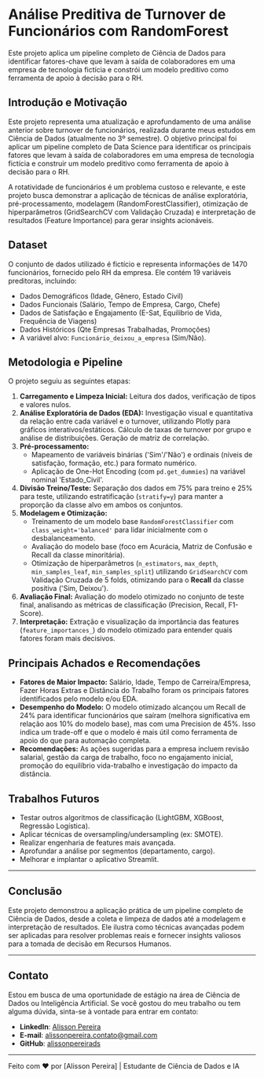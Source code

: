 # Análise Preditiva de Turnover de Funcionários com RandomForest

Este projeto aplica um pipeline completo de Ciência de Dados para identificar fatores-chave que levam à saída de colaboradores em uma empresa de tecnologia fictícia e constrói um modelo preditivo como ferramenta de apoio à decisão para o RH.

## Introdução e Motivação

Este projeto representa uma atualização e aprofundamento de uma análise anterior sobre turnover de funcionários, realizada durante meus estudos em Ciência de Dados (atualmente no 3º semestre). O objetivo principal foi aplicar um pipeline completo de Data Science para identificar os principais fatores que levam à saída de colaboradores em uma empresa de tecnologia fictícia e construir um modelo preditivo como ferramenta de apoio à decisão para o RH.

A rotatividade de funcionários é um problema custoso e relevante, e este projeto busca demonstrar a aplicação de técnicas de análise exploratória, pré-processamento, modelagem (RandomForestClassifier), otimização de hiperparâmetros (GridSearchCV com Validação Cruzada) e interpretação de resultados (Feature Importance) para gerar insights acionáveis.

## Dataset

O conjunto de dados utilizado é fictício e representa informações de 1470 funcionários, fornecido pelo RH da empresa. Ele contém 19 variáveis preditoras, incluindo:

* Dados Demográficos (Idade, Gênero, Estado Civil)
* Dados Funcionais (Salário, Tempo de Empresa, Cargo, Chefe)
* Dados de Satisfação e Engajamento (E-Sat, Equilibrio de Vida, Frequência de Viagens)
* Dados Históricos (Qte Empresas Trabalhadas, Promoções)
* A variável alvo: `Funcionário_deixou_a_empresa` (Sim/Não).

## Metodologia e Pipeline

O projeto seguiu as seguintes etapas:

1. **Carregamento e Limpeza Inicial:** Leitura dos dados, verificação de tipos e valores nulos.
2. **Análise Exploratória de Dados (EDA):** Investigação visual e quantitativa da relação entre cada variável e o turnover, utilizando Plotly para gráficos interativos/estáticos. Cálculo de taxas de turnover por grupo e análise de distribuições. Geração de matriz de correlação.
3. **Pré-processamento:**
   * Mapeamento de variáveis binárias ('Sim'/'Não') e ordinais (níveis de satisfação, formação, etc.) para formato numérico.
   * Aplicação de One-Hot Encoding (com `pd.get_dummies`) na variável nominal 'Estado_Civil'.
4. **Divisão Treino/Teste:** Separação dos dados em 75% para treino e 25% para teste, utilizando estratificação (`stratify=y`) para manter a proporção da classe alvo em ambos os conjuntos.
5. **Modelagem e Otimização:**
   * Treinamento de um modelo base `RandomForestClassifier` com `class_weight='balanced'` para lidar inicialmente com o desbalanceamento.
   * Avaliação do modelo base (foco em Acurácia, Matriz de Confusão e Recall da classe minoritária).
   * Otimização de hiperparâmetros (`n_estimators`, `max_depth`, `min_samples_leaf`, `min_samples_split`) utilizando `GridSearchCV` com Validação Cruzada de 5 folds, otimizando para o **Recall** da classe positiva ('Sim, Deixou').
6. **Avaliação Final:** Avaliação do modelo otimizado no conjunto de teste final, analisando as métricas de classificação (Precision, Recall, F1-Score).
7. **Interpretação:** Extração e visualização da importância das features (`feature_importances_`) do modelo otimizado para entender quais fatores foram mais decisivos.

## Principais Achados e Recomendações

* **Fatores de Maior Impacto:** Salário, Idade, Tempo de Carreira/Empresa, Fazer Horas Extras e Distância do Trabalho foram os principais fatores identificados pelo modelo e/ou EDA.
* **Desempenho do Modelo:** O modelo otimizado alcançou um Recall de 24% para identificar funcionários que saíram (melhora significativa em relação aos 10% do modelo base), mas com uma Precision de 45%. Isso indica um trade-off e que o modelo é mais útil como ferramenta de apoio do que para automação completa.
* **Recomendações:** As ações sugeridas para a empresa incluem revisão salarial, gestão da carga de trabalho, foco no engajamento inicial, promoção do equilíbrio vida-trabalho e investigação do impacto da distância.


## Trabalhos Futuros

* Testar outros algoritmos de classificação (LightGBM, XGBoost, Regressão Logística).
* Aplicar técnicas de oversampling/undersampling (ex: SMOTE).
* Realizar engenharia de features mais avançada.
* Aprofundar a análise por segmentos (departamento, cargo).
* Melhorar e implantar o aplicativo Streamlit.

---

## Conclusão

Este projeto demonstrou a aplicação prática de um pipeline completo de Ciência de Dados, desde a coleta e limpeza de dados até a modelagem e interpretação de resultados. Ele ilustra como técnicas avançadas podem ser aplicadas para resolver problemas reais e fornecer insights valiosos para a tomada de decisão em Recursos Humanos.


---
## Contato

Estou em busca de uma oportunidade de estágio na área de Ciência de Dados ou Inteligência Artificial. Se você gostou do meu trabalho ou tem alguma dúvida, sinta-se à vontade para entrar em contato:

- **LinkedIn**: [Alisson Pereira](https://www.linkedin.com/in/alisson-pereira-ds/)
- **E-mail**: alissonpereira.contato@gmail.com
- **GitHub**: [alissonpereirads](https://github.com/alissonpereirads)

---

Feito com ❤️ por [Alisson Pereira] | Estudante de Ciência de Dados e IA